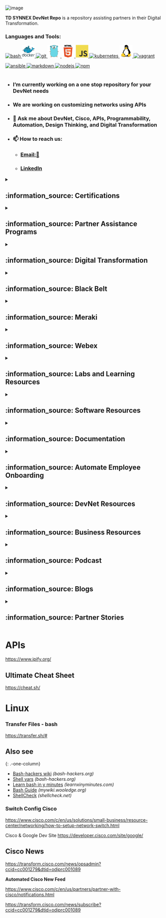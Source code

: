 ![image](https://user-images.githubusercontent.com/9085386/172184871-48c45eb4-9023-491e-98fc-742b5ab863f9.png)

**TD SYNNEX DevNet Repo** is a repository assisting partners in their Digital Transformation.

<h3 align="left">Languages and Tools:</h3>
<p align="left"> <a href="https://www.gnu.org/software/bash/" target="_blank" rel="noreferrer"> <img src="https://www.vectorlogo.zone/logos/gnu_bash/gnu_bash-icon.svg" alt="bash" width="40" height="40"/> </a> <a href="https://www.docker.com/" target="_blank" rel="noreferrer"> <img src="https://raw.githubusercontent.com/devicons/devicon/master/icons/docker/docker-original-wordmark.svg" alt="docker" width="40" height="40"/> </a> <a href="https://git-scm.com/" target="_blank" rel="noreferrer"> <img src="https://www.vectorlogo.zone/logos/git-scm/git-scm-icon.svg" alt="git" width="40" height="40"/> </a> <a href="https://golang.org" target="_blank" rel="noreferrer"> <img src="https://raw.githubusercontent.com/devicons/devicon/master/icons/go/go-original.svg" alt="go" width="40" height="40"/> </a> <a href="https://www.w3.org/html/" target="_blank" rel="noreferrer"> <img src="https://raw.githubusercontent.com/devicons/devicon/master/icons/html5/html5-original-wordmark.svg" alt="html5" width="40" height="40"/> </a> <a href="https://developer.mozilla.org/en-US/docs/Web/JavaScript" target="_blank" rel="noreferrer"> <img src="https://raw.githubusercontent.com/devicons/devicon/master/icons/javascript/javascript-original.svg" alt="javascript" width="40" height="40"/> </a> <a href="https://kubernetes.io" target="_blank" rel="noreferrer"> <img src="https://www.vectorlogo.zone/logos/kubernetes/kubernetes-icon.svg" alt="kubernetes" width="40" height="40"/> </a> <a href="https://www.linux.org/" target="_blank" rel="noreferrer"> <img src="https://raw.githubusercontent.com/devicons/devicon/master/icons/linux/linux-original.svg" alt="linux" width="40" height="40"/> </a> <a href="https://www.vagrantup.com/" target="_blank" rel="noreferrer"> <img src="https://www.vectorlogo.zone/logos/vagrantup/vagrantup-icon.svg" alt="vagrant" width="40" height="40"/> </a> </p>
<a href="https://www.ansible.com/" target="_blank" rel="noreferrer"> <img src="https://www.vectorlogo.zone/logos/ansible/ansible-icon.svg" alt="ansible" width="40" height="40"/> </a>
<a href="https://www.markdownguide.org/" target="_blank" rel="noreferrer"> <img src="https://www.vectorlogo.zone/logos/commonmark/commonmark-official.svg" alt="markdown"width="40" height="40"/> </a>
<a href="https://www.nodejs.org/" target="_blank" rel="noreferrer"> <img src="https://www.vectorlogo.zone/logos/nodejs/nodejs-icon.svg" alt="nodejs" width="40" height="40"/> </a>
<a href="https://www.npmjs.com/" target="_blank" rel="noreferrer"> <img src="https://www.vectorlogo.zone/logos/npmjs/npmjs-icon.svg" alt="npm" width="40" height="40"/> </a> 

<br />

<br />

- ### I’m currently working on a one stop repository for your DevNet needs 
-  ### We are working on customizing networks using APIs 
- ### 💬 Ask me about DevNet, Cisco, APIs, Programmability, Automation, Design Thinking, and Digital Transformation
- ### 📫 How to reach us: 
  - ### [Email::email:](rubend@synnex.com)
  - ### [LinkedIn](https://www.linkedin.com/in/ruben-dedman/)


<details>
<summary><h2> :information_source: Certifications</h2></summary>

</details>

<details>
<summary><h2> :information_source: Partner Assistance Programs</h2></summary>

https://developer.cisco.com/site/coi/
  
**Programmability Blitz- Partner Development Program**
  
https://salesconnect.cisco.com/#/program/PAGE-14323
  
</details>  
  
<details>
<summary><h2> :information_source: Digital Transformation</h2></summary>
 
### IDC/Cisco Assessment
  
https://www.sb-maturityassessment.com/
  
</details>

<details>
<summary><h2> :information_source: Black Belt</h2></summary>
 
### DevNet Black Belt
  
https://salesconnect.cisco.com/c/r/salesconnect/index.html#/program/PAGE-10842
  
### Digital Co-Sale
  
https://salesconnect.cisco.com/#/program/PAGE-18283
  
### Cisco Partnering Journey - Co-Sell
  
https://ciscopartnerjourneys.com/en/us/journeys/co-sell
  
https://ciscopartnerjourneys.com/en/us/login
  
</details>

<details>
<summary><h2> :information_source: Meraki</h2></summary>
  
### Meraki Developer Hub
  
https://developer.cisco.com/meraki/meraki-platform/

![CleanShot-Brave Browser202206-08 at 14 37 18](https://user-images.githubusercontent.com/9085386/172702586-b2d450c7-aa08-4633-bc65-4cfaac297138.png)

https://developer.cisco.com/meraki/

![CleanShot-Brave Browser202206-08 at 14 39 12](https://user-images.githubusercontent.com/9085386/172702908-d4c40182-0140-45eb-b8d6-ddeac3dabafb.png)

### Code Exchange
  
### Meraki Dashboard API

![CleanShot-Brave Browser202206-08 at 14 42 14](https://user-images.githubusercontent.com/9085386/172703388-a1c353b6-8ef4-4515-8ddf-6d2a8ca7d61b.png)

https://developer.cisco.com/meraki/api-latest/

https://developer.cisco.com/meraki/api-v1/
  
### Scanning API
  
https://developer.cisco.com/meraki/scanning-api/#!introduction  
  
### Integrations

![CleanShot-Brave Browser202206-08 at 14 47 49](https://user-images.githubusercontent.com/9085386/172704358-8a0ff5a6-7ae1-42fb-af15-f7f53e14f377.png)
  
https://developer.cisco.com/meraki/build/meraki-network-creator-with-servicenow-and-angular/
  
### Automation Exchange

![CleanShot-Brave Browser202206-08 at 17 37 02](https://user-images.githubusercontent.com/9085386/172729069-e608dcbb-b623-438e-bd59-a5f0c71676d2.png)

https://developer.cisco.com/network-automation/listing/
  
  
### Meraki APIs with Node-RED
  
https://developer.cisco.com/meraki/build/node-red-getting-started-with-cisco-meraki-apis/

https://nodered.org/docs/
  
### Captive Portals

https://github.com/meraki/js-splash

https://developer.cisco.com/meraki/guides/captive-portal-solution-guide/
  
### Learning Labs + Github Repositories

https://github.com/CiscoDevNet/meraki-code

https://github.com/meraki/dashboard-api-python/
  
  
### Blogs

https://nolanwifi.com/2018/10/28/meraki-api-where-do-you-start/

https://andrecamillo.medium.com/getting-started-with-meraki-apis-7633a822a9da

</details>

<details>
<summary><h2> :information_source: Webex</h2></summary>
  
### Official

https://developer.webex.com/

https://developer.webex.com/docs

### Webex Github Repos

https://github.com/JardaMartan?tab=repositories

### Connect GitHub to Webex

https://apphub.webex.com/applications/github-cloud-99112
  
### Webex Assistance Skills
  
https://developer-portal-intb.ciscospark.com/docs/api/guides/webex-assistant-skills-guide
  
https://developer-portal-intb.ciscospark.com/docs/api/guides/webex-assistant-skills-reference-guide#response-payload
  
### Natural Language Processor Bot Integration

Install - https://www.mindmeld.com/docs/userguide/getting_started.html
Integrate - https://www.mindmeld.com/docs/integrations/webex_teams.html
Food Ordering Project - https://www.mindmeld.com/docs/blueprints/food_ordering.html
  
</details>


<details>
<summary><h2> :information_source: Labs and Learning Resources</h2></summary>
  
### Learning Modules

https://developer.cisco.com/learning/search/modules/

### dCloud Labs

https://dcloud-cms.cisco.com/help/view-documentation-for-dcloud-content

  
</details>


<details>
<summary><h2> :information_source: Software Resources</h2></summary>
  
### GitHub Repo
  
https://github.com/Stienvdh/new-employee-onboarding
  
Git Tutorial: https://www.youtube.com/watch?v=8JJ101D3knE
Creating an SSH key: https://docs.github.com/en/authentication/connecting-to-github-with-ssh
LastPass: https://www.lastpass.com/
Docker Tutorial: https://www.youtube.com/watch?v=pTFZFxd4hOI
JSON and Python Tutorial: https://www.youtube.com/watch?v=oQfNYqz8pLs
  
### Jinja2
  
https://ttl255.com/jinja2-tutorial-part-1-introduction-and-variable-substitution/

### NAPALM (Network Automation and Programmability Abstraction Layer with Multivendor support)
  
https://developer.cisco.com/codeexchange/github/repo/napalm-automation/napalm  
  
https://napalm.readthedocs.io/en/latest/
  
https://github.com/napalm-automation/napalm
  
https://www.ciscolive.com/c/dam/r/ciscolive/emea/docs/2019/pdf/DEVNET-1599.pdf
  
https://codingnetworks.blog/napalm-network-automation-python-working-with-cisco-ios-and-ios-xr/
  
https://ultraconfig.com.au/blog/introduction-to-napalm-network-automation-on-cisco/
  
### VIM

https://github.com/mg979/vim-visual-multi

https://learnvimscriptthehardway.stevelosh.com/chapters/06.html#exercises

https://vim.fandom.com/wiki/Use_filter_commands_to_process_text

### Z Shell

https://zsh.sourceforge.io/

### Mac Apps

https://manytricks.com/moom/
  
</details>

<details>
<summary><h2> :information_source: Documentation</h2></summary>

### Docusaurus  
  
https://docusaurus.io/docs
  
</details>

<details>
<summary><h2> :information_source: Automate Employee Onboarding</h2></summary>

https://www.youtube.com/watch?v=INGnD_586jwocs
 
  
</details>


<details>
<summary><h2> :information_source: DevNet Resources</h2></summary>

### DevNet Creations
https://creations.devnetcloud.com/  
  
  
</details>

<details>
<summary><h2> :information_source: Business Resources</h2></summary>

### Web Design Resources

https://github.com/nicolesaidy/awesome-web-design#icons
  
### Markdown Tutorials

https://markmap.js.org/repl

### READMEs

https://github.com/matiassingers/awesome-readme


### Marketing for Engineers

https://github.com/goabstract/Marketing-for-Engineers
  
</details>

<details>
<summary><h2> :information_source: Podcast </h2></summary>

https://packetpushers.net/podcast/

</details>

<details>
<summary><h2> :information_source: Blogs </h2></summary>

https://techblog.cisco.com/

</details>

<details>
<summary><h2> :information_source: Partner Stories </h2></summary>
  
### Partner Benefits
  
https://www.cisco.com/c/en/us/partners/partner-with-cisco/benefits.html?dtid=odiprc001129&ccid=cc000864
  
https://www.cisco.com/c/en/us/partners/partner-with-cisco/benefits/opportunities-across-the-lifecycle.html?dtid=odiprc001129&ccid=cc000864
  
**Build on Cisco**

https://ciscopartnerjourneys.com/en/us/login
  
https://ciscopartnerjourneys.com/en/us/journeys/build-solutions
  
### Partner Stories

https://www.cisco.com/c/en/us/about/case-studies-customer-success-stories/partner-case-studies.html?filter_type_of_partner=Independent%20Software%20Vendor
  
### Partner YouTube
  
https://www.youtube.com/playlist?list=PLF390A3A7152E5BF4

</details>  
  
# APIs

https://www.ipify.org/

## Ultimate Cheat Sheet

https://cheat.sh/

# Linux

### Transfer Files - bash

https://transfer.sh/#

## Also see
{: .-one-column}

* [Bash-hackers wiki](http://wiki.bash-hackers.org/) _(bash-hackers.org)_
* [Shell vars](http://wiki.bash-hackers.org/syntax/shellvars) _(bash-hackers.org)_
* [Learn bash in y minutes](https://learnxinyminutes.com/docs/bash/) _(learnxinyminutes.com)_
* [Bash Guide](http://mywiki.wooledge.org/BashGuide) _(mywiki.wooledge.org)_
* [ShellCheck](https://www.shellcheck.net/) _(shellcheck.net)_

### Switch Config Cisco

https://www.cisco.com/c/en/us/solutions/small-business/resource-center/networking/how-to-setup-network-switch.html

Cisco & Google Dev Site
https://developer.cisco.com/site/google/


## Cisco News

https://transform.cisco.com/news/opsadmin?ccid=cc001279&dtid=odiprc001089

**Automated Cisco New Feed**

https://www.cisco.com/c/en/us/partners/partner-with-cisco/notifications.html

https://transform.cisco.com/news/subscribe?ccid=cc001279&dtid=odiprc001089
